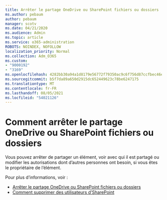 ```yaml
---
title: Arrêter le partage OneDrive ou SharePoint fichiers ou dossiers
ms.author: pebaum
author: pebaum
manager: scotv
ms.date: 04/21/2020
ms.audience: Admin
ms.topic: article
ms.service: o365-administration
ROBOTS: NOINDEX, NOFOLLOW
localization_priority: Normal
ms.collection: Adm_O365
ms.custom:
- "9000192"
- "3169"
ms.openlocfilehash: 4282bb30a94a1d8179e56772f79350ac9c6f756d87ccfbec46e0418a3cc18612
ms.sourcegitcommit: b5f7da89a650d2915dc652449623c78be6247175
ms.translationtype: MT
ms.contentlocale: fr-FR
ms.lasthandoff: 08/05/2021
ms.locfileid: "54021126"
---
```

# <a name="how-to-stop-sharing-onedrive-or-sharepoint-files-or-folders"></a>Comment arrêter le partage OneDrive ou SharePoint fichiers ou dossiers

Vous pouvez arrêter de partager un élément, voir avec qui il est partagé ou modifier les autorisations dont d’autres personnes ont besoin, si vous êtes le propriétaire de l’élément.

Pour plus d’informations, voir : 

- [Arrêter le partage OneDrive ou SharePoint fichiers ou dossiers](https://support.office.com/article/stop-sharing-onedrive-or-sharepoint-files-or-folders-or-change-permissions-0a36470f-d7fe-40a0-bd74-0ac6c1e13323)
- [Comment supprimer des utilisateurs d’SharePoint](/sharepoint/remove-users)